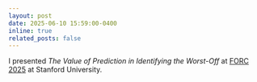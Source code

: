 ```yaml
---
layout: post
date: 2025-06-10 15:59:00-0400
inline: true
related_posts: false
---
```

I presented *The Value of Prediction in Identifying the Worst-Off* at [FORC 2025](https://responsiblecomputing.org/forc-2025-program/) at Stanford University.